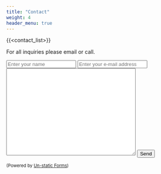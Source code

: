 ```yaml
---
title: "Contact"
weight: 4
header_menu: true
---
```


{{<contact_list>}}

For all inquiries please email or call.

<form method="post" action="https://forms.un-static.com/forms/3dbeda8d277792abdabff98d1f7a7a976fce06de">
  <input type="text" name="name" placeholder="Enter your name" required>
  <input type="email" name="email" placeholder="Enter your e-mail address" required>
  <textarea name="message" cols="40" rows="15"></textarea>
  <button type="submit">Send</button>
  <div class="text-center">
    <p><small>(Powered by <a rel="nofollow" href="Un-static Forms">Un-static Forms</a>)</small></p>
  </div>
</form>
